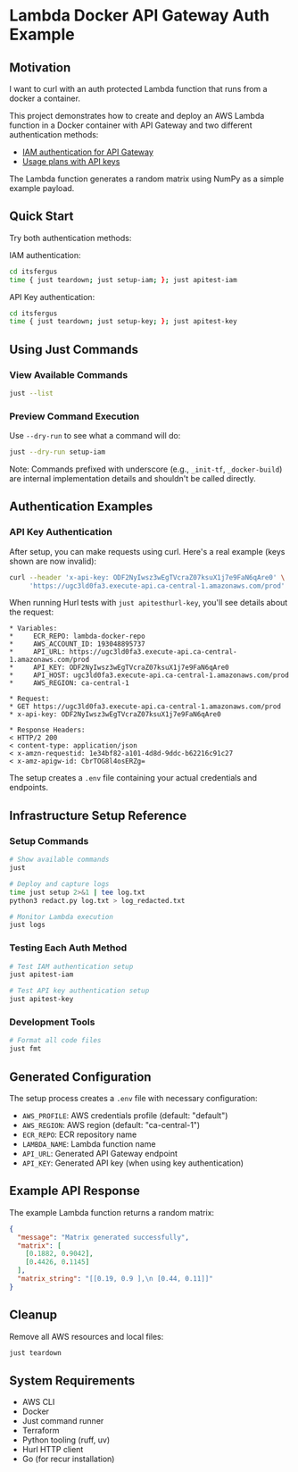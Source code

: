 # Lambda Docker API Gateway Auth Example

## Motivation

I want to curl with an auth protected Lambda function that runs from a docker a container.

This project demonstrates how to create and deploy an AWS Lambda function in a Docker container with API Gateway and two different authentication methods:

- [IAM authentication for API Gateway](https://docs.aws.amazon.com/IAM/latest/UserGuide/reference_sigv.html)
- [Usage plans with API keys](https://docs.aws.amazon.com/apigateway/latest/developerguide/api-gateway-api-usage-plans.html)

The Lambda function generates a random matrix using NumPy as a simple example payload.

## Quick Start

Try both authentication methods:

IAM authentication:

```bash
cd itsfergus
time { just teardown; just setup-iam; }; just apitest-iam
```

API Key authentication:

```bash
cd itsfergus
time { just teardown; just setup-key; }; just apitest-key
```

## Using Just Commands

### View Available Commands

```bash
just --list
```

### Preview Command Execution

Use `--dry-run` to see what a command will do:

```bash
just --dry-run setup-iam
```

Note: Commands prefixed with underscore (e.g., `_init-tf`, `_docker-build`) are internal implementation details and shouldn't be called directly.

## Authentication Examples

### API Key Authentication

After setup, you can make requests using curl. Here's a real example (keys shown are now invalid):

```bash
curl --header 'x-api-key: ODF2NyIwsz3wEgTVcraZ07ksuX1j7e9FaN6qAre0' \
     'https://ugc3ld0fa3.execute-api.ca-central-1.amazonaws.com/prod'
```

When running Hurl tests with `just apitesthurl-key`, you'll see details about the request:

```
* Variables:
*     ECR_REPO: lambda-docker-repo
*     AWS_ACCOUNT_ID: 193048895737
*     API_URL: https://ugc3ld0fa3.execute-api.ca-central-1.amazonaws.com/prod
*     API_KEY: ODF2NyIwsz3wEgTVcraZ07ksuX1j7e9FaN6qAre0
*     API_HOST: ugc3ld0fa3.execute-api.ca-central-1.amazonaws.com/prod
*     AWS_REGION: ca-central-1

* Request:
* GET https://ugc3ld0fa3.execute-api.ca-central-1.amazonaws.com/prod
* x-api-key: ODF2NyIwsz3wEgTVcraZ07ksuX1j7e9FaN6qAre0

* Response Headers:
< HTTP/2 200
< content-type: application/json
< x-amzn-requestid: 1e34bf82-a101-4d8d-9ddc-b62216c91c27
< x-amz-apigw-id: CbrTOG8l4osERZg=
```

The setup creates a `.env` file containing your actual credentials and endpoints.

## Infrastructure Setup Reference

### Setup Commands

```bash
# Show available commands
just

# Deploy and capture logs
time just setup 2>&1 | tee log.txt
python3 redact.py log.txt > log_redacted.txt

# Monitor Lambda execution
just logs
```

### Testing Each Auth Method

```bash
# Test IAM authentication setup
just apitest-iam

# Test API key authentication setup
just apitest-key
```

### Development Tools

```bash
# Format all code files
just fmt
```

## Generated Configuration

The setup process creates a `.env` file with necessary configuration:

- `AWS_PROFILE`: AWS credentials profile (default: "default")
- `AWS_REGION`: AWS region (default: "ca-central-1")
- `ECR_REPO`: ECR repository name
- `LAMBDA_NAME`: Lambda function name
- `API_URL`: Generated API Gateway endpoint
- `API_KEY`: Generated API key (when using key authentication)

## Example API Response

The example Lambda function returns a random matrix:

```json
{
  "message": "Matrix generated successfully",
  "matrix": [
    [0.1882, 0.9042],
    [0.4426, 0.1145]
  ],
  "matrix_string": "[[0.19, 0.9 ],\n [0.44, 0.11]]"
}
```

## Cleanup

Remove all AWS resources and local files:

```bash
just teardown
```

## System Requirements

- AWS CLI
- Docker
- Just command runner
- Terraform
- Python tooling (ruff, uv)
- Hurl HTTP client
- Go (for recur installation)
